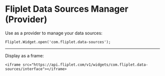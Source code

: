 # Fliplet Data Sources Manager (Provider)

Use as a provider to manage your data sources:

```
Fliplet.Widget.open('com.fliplet.data-sources');
```

---

Display as a frame:

```
<iframe src="https://api.fliplet.com/v1/widgets/com.fliplet.data-sources/interface"></iframe>
```